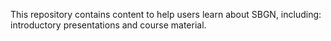 This repository contains content to help users learn about SBGN, including: introductory presentations and course material.
 
